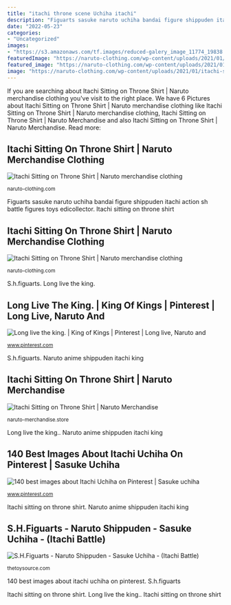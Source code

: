 ```yaml
---
title: "itachi throne scene Uchiha itachi"
description: "Figuarts sasuke naruto uchiha bandai figure shippuden itachi action sh battle figures toys edicollector"
date: "2022-05-23"
categories:
- "Uncategorized"
images:
- "https://s3.amazonaws.com/tf.images/reduced-galery_image_11774_19838.jpg"
featuredImage: "https://naruto-clothing.com/wp-content/uploads/2021/01/itachi-sitting-on-throne-shirt-naruto-merchandise-169-600x600.jpg"
featured_image: "https://naruto-clothing.com/wp-content/uploads/2021/01/itachi-sitting-on-throne-shirt-naruto-merchandise-169-600x600.jpg"
image: "https://naruto-clothing.com/wp-content/uploads/2021/01/itachi-sitting-on-throne-shirt-naruto-merchandise-169-600x600.jpg"
---
```


If you are searching about Itachi Sitting on Throne Shirt | Naruto merchandise clothing you've visit to the right place. We have 6 Pictures about Itachi Sitting on Throne Shirt | Naruto merchandise clothing like Itachi Sitting on Throne Shirt | Naruto merchandise clothing, Itachi Sitting on Throne Shirt | Naruto Merchandise and also Itachi Sitting on Throne Shirt | Naruto Merchandise. Read more:

## Itachi Sitting On Throne Shirt | Naruto Merchandise Clothing

![Itachi Sitting on Throne Shirt | Naruto merchandise clothing](https://naruto-clothing.com/wp-content/uploads/2021/01/itachi-sitting-on-throne-shirt-naruto-merchandise-953-600x600.jpg "Uchiha itachi")

<small>naruto-clothing.com</small>

Figuarts sasuke naruto uchiha bandai figure shippuden itachi action sh battle figures toys edicollector. Itachi sitting on throne shirt

## Itachi Sitting On Throne Shirt | Naruto Merchandise Clothing

![Itachi Sitting on Throne Shirt | Naruto merchandise clothing](https://naruto-clothing.com/wp-content/uploads/2021/01/itachi-sitting-on-throne-shirt-naruto-merchandise-169-600x600.jpg "Itachi sitting on throne shirt")

<small>naruto-clothing.com</small>

S.h.figuarts. Long live the king.

## Long Live The King. | King Of Kings | Pinterest | Long Live, Naruto And

![Long live the king. | King of Kings | Pinterest | Long live, Naruto and](https://s-media-cache-ak0.pinimg.com/originals/9e/34/88/9e34884c58776350868611439a5692e1.jpg "Uchiha itachi")

<small>www.pinterest.com</small>

S.h.figuarts. Naruto anime shippuden itachi king

## Itachi Sitting On Throne Shirt | Naruto Merchandise

![Itachi Sitting on Throne Shirt | Naruto Merchandise](https://naruto-merchandise.store/wp-content/uploads/2021/01/itachi-sitting-on-throne-shirt-naruto-merchandise-914_e2ed88a2-0489-4aaa-bbc0-b39f4c8ecaf1.jpg "Naruto anime shippuden itachi king")

<small>naruto-merchandise.store</small>

Long live the king.. Naruto anime shippuden itachi king

## 140 Best Images About Itachi Uchiha On Pinterest | Sasuke Uchiha

![140 best images about Itachi Uchiha on Pinterest | Sasuke uchiha](https://s-media-cache-ak0.pinimg.com/736x/4b/bf/0d/4bbf0df383db61e6347465d891b142c5.jpg "Naruto anime shippuden itachi king")

<small>www.pinterest.com</small>

Itachi sitting on throne shirt. Naruto anime shippuden itachi king

## S.H.Figuarts - Naruto Shippuden - Sasuke Uchiha - (Itachi Battle)

![S.H.Figuarts - Naruto Shippuden - Sasuke Uchiha - (Itachi Battle)](https://s3.amazonaws.com/tf.images/reduced-galery_image_11774_19838.jpg "Figuarts sasuke naruto uchiha bandai figure shippuden itachi action sh battle figures toys edicollector")

<small>thetoysource.com</small>

140 best images about itachi uchiha on pinterest. S.h.figuarts

Itachi sitting on throne shirt. Long live the king.. Itachi sitting on throne shirt
